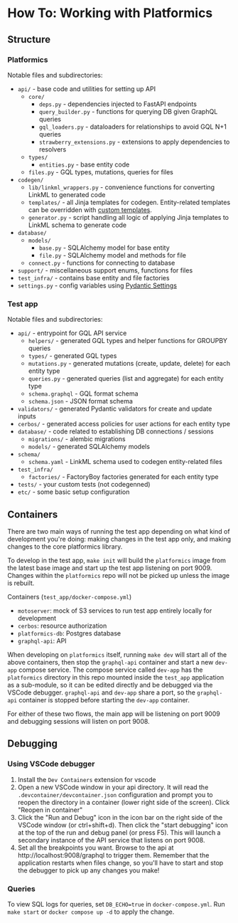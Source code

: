 # How To: Working with Platformics

## Structure

### Platformics
Notable files and subdirectories:
* `api/` - base code and utilities for setting up API
  * `core/`
    * `deps.py` - dependencies injected to FastAPI endpoints
    * `query_builder.py` - functions for querying DB given GraphQL queries
    * `gql_loaders.py` - dataloaders for relationships to avoid GQL N+1 queries
    * `strawberry_extensions.py` - extensions to apply dependencies to resolvers
  * `types/`
    * `entities.py` - base entity code
  * `files.py` - GQL types, mutations, queries for files
* `codegen/`
  * `lib/linkml_wrappers.py` - convenience functions for converting LinkML to generated code
  * `templates/` - all Jinja templates for codegen. Entity-related templates can be overridden with [custom templates](https://github.com/chanzuckerberg/platformics/tree/main/platformics/docs/HOWTO-customize-templates.md).
  * `generator.py` - script handling all logic of applying Jinja templates to LinkML schema to generate code
* `database/`
  * `models/`
    * `base.py` - SQLAlchemy model for base entity
    * `file.py` - SQLAlchemy model and methods for file
  * `connect.py` - functions for connecting to database
* `support/` - miscellaneous support enums, functions for files
* `test_infra/` - contains base entity and file factories
* `settings.py` - config variables using [Pydantic Settings](https://docs.pydantic.dev/latest/concepts/pydantic_settings/)


### Test app
Notable files and subdirectories:
* `api/` - entrypoint for GQL API service
  * `helpers/` - generated GQL types and helper functions for GROUPBY queries
  * `types/` - generated GQL types
  * `mutations.py` - generated mutations (create, update, delete) for each entity type
  * `queries.py` - generated queries (list and aggregate) for each entity type
  * `schema.graphql` - GQL format schema
  * `schema.json` - JSON format schema
* `validators/` - generated Pydantic validators for create and update inputs
* `cerbos/` - generated access policies for user actions for each entity type
* `database/` - code related to establishing DB connections / sessions
  * `migrations/` - alembic migrations
  * `models/` - generated SQLAlchemy models
* `schema/`
  * `schema.yaml` - LinkML schema used to codegen entity-related files
* `test_infra/`
  * `factories/` - FactoryBoy factories generated for each entity type
* `tests/` - your custom tests (not codegenned)
* `etc/` - some basic setup configuration

## Containers
There are two main ways of running the test app depending on what kind of development you're doing: making changes in the test app only, and making changes to the core platformics library.

To develop in the test app, `make init` will build the `platformics` image from the latest base image and start up the test app listening on port 9009. Changes within the `platformics` repo will not be picked up unless the image is rebuilt.

Containers (`test_app/docker-compose.yml`)
* `motoserver`: mock of S3 services to run test app entirely locally for development
* `cerbos`: resource authorization
* `platformics-db`: Postgres database
* `graphql-api`: API

When developing on `platformics` itself, running `make dev` will start all of the above containers, then stop the `graphql-api` container and start a new `dev-app` compose service.
The compose service called `dev-app` has the `platformics` directory in this repo mounted inside the `test_app` application as a sub-module, so it can be edited directly and be debugged via the VSCode debugger.
`graphql-api` and `dev-app` share a port, so the `graphql-api` container is stopped before starting the `dev-app` container.


For either of these two flows, the main app will be listening on port 9009 and debugging sessions will listen on port 9008.


## Debugging

### Using VSCode debugger
1. Install the `Dev Containers` extension for vscode
2. Open a new VSCode window in your api directory. It will read the `.devcontainer/devcontainer.json` configuration and prompt you to reopen the directory in a container (lower right side of the screen). Click "Reopen in container"
3. Click the "Run and Debug" icon in the icon bar on the right side of the VSCode window (or ctrl+shift+d). Then click the "start debugging" icon at the top of the run and debug panel (or press F5). This will launch a secondary instance of the API service that listens on port 9008.
4. Set all the breakpoints you want. Browse to the api at http://localhost:9008/graphql to trigger them. Remember that the application restarts when files change, so you'll have to start and stop the debugger to pick up any changes you make!


### Queries
To view SQL logs for queries, set `DB_ECHO=true` in `docker-compose.yml`. Run `make start` or `docker compose up -d` to apply the change.
